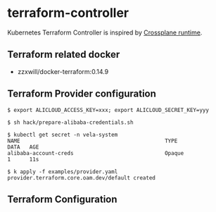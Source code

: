 # terraform-controller
Kubernetes Terraform Controller is inspired by [Crossplane runtime](https://crossplane.io/).

## Terraform related docker

- zzxwill/docker-terraform:0.14.9

## Terraform Provider configuration

```shell
$ export ALICLOUD_ACCESS_KEY=xxx; export ALICLOUD_SECRET_KEY=yyy

$ sh hack/prepare-alibaba-credentials.sh

$ kubectl get secret -n vela-system
NAME                                              TYPE                                  DATA   AGE
alibaba-account-creds                             Opaque                                1      11s

$ k apply -f examples/provider.yaml
provider.terraform.core.oam.dev/default created
```

## Terraform Configuration

